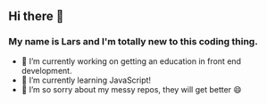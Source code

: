 ## Hi there 👋

### My name is Lars and I'm totally new to this coding thing.

- 🔭 I’m currently working on getting an education in front end development.
- 🌱 I’m currently learning JavaScript!
- 👯 I’m so sorry about my messy repos, they will get better 😄

<!--
**larstp/larstp** is a ✨ _special_ ✨ repository because its `README.md` (this file) appears on your GitHub profile.

Here are some ideas to get you started:

- 🔭 I’m currently working on ...
- 🌱 I’m currently learning ...
- 👯 I’m looking to collaborate on ...
- 🤔 I’m looking for help with ...
- 💬 Ask me about ...
- 📫 How to reach me: ...
- 😄 Pronouns: ...
- ⚡ Fun fact: ...
-->
